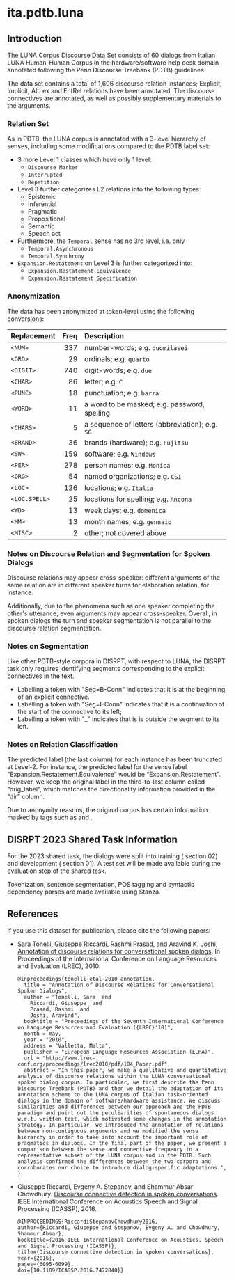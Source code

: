 # ita.pdtb.luna

## Introduction

The LUNA Corpus Discourse Data Set consists of 60 dialogs from Italian LUNA Human-Human Corpus in the hardware/software help desk domain annotated following the Penn Discourse Treebank (PDTB) guidelines. 

The data set contains a total of 1,606 discourse relation instances; Explicit, Implicit, AltLex and EntRel relations have been annotated. The discourse connectives are annotated, as well as possibly supplementary materials to the arguments.

### Relation Set

As in PDTB, the LUNA corpus is annotated with a 3-level hierarchy of senses, including some modifications compared to the PDTB label set:
- 3 more Level 1 classes which have only 1 level:
    - `Discourse Marker`
    - `Interrupted`
    - `Repetition`
- Level 3  further categorizes L2 relations into the following types:
    - Epistemic
    - Inferential
    - Pragmatic
    - Propositional
    - Semantic
    - Speech act
- Furthermore, the `Temporal` sense has no 3rd level, i.e. only
    - `Temporal.Asynchronous`
    - `Temporal.Synchrony`
- `Expansion.Restatement` on Level 3 is further categorized into:
    - `Expansion.Restatement.Equivalence`
    - `Expansion.Restatement.Specification`


### Anonymization

The data has been anonymized at token-level using the following conversions:

| Replacement   | Freq | Description                                     |
|:--------------|-----:|:------------------------------------------------|
| `<NUM>`       |  337 | number-words; e.g. `duomilasei`                 |
| `<ORD>`       |   29 | ordinals; e.g. `quarto`                         |
| `<DIGIT>`     |  740 | digit-words; e.g. `due`                         |
| `<CHAR>`      |   86 | letter; e.g. `C`                                |
| `<PUNC>`      |   18 | punctuation; e.g. `barra`                       |
| `<WORD>`      |   11 | a word to be masked; e.g. password, spelling    |
| `<CHARS>`     |    5 | a sequence of letters (abbreviation); e.g. `SG` |
| `<BRAND>`     |   36 | brands (hardware); e.g. `Fujitsu`               |
| `<SW>`        |  159 | software; e.g. `Windows`                        |
| `<PER>`       |  278 | person names; e.g. `Monica`                     |
| `<ORG>`       |   54 | named organizations; e.g. `CSI`                 |
| `<LOC>`       |  126 | locations; e.g. `Italia`                        |
| `<LOC.SPELL>` |   25 | locations for spelling; e.g. `Ancona`           |
| `<WD>`        |   13 | week days; e.g. `domenica`                      |
| `<MM>`        |   13 | month names; e.g. `gennaio`                     |
| `<MISC>`      |    2 | other; not covered above                        |


### Notes on Discourse Relation and Segmentation for Spoken Dialogs  

Discourse relations may appear cross-speaker: different arguments of the same relation are in different speaker turns for elaboration relation, for instance.

Additionally, due to the phenomena such as one speaker completing the other's utterance, even arguments may appear cross-speaker.
Overall, in spoken dialogs the turn and speaker segmentation is not parallel to the discourse relation segmentation.


### Notes on Segmentation

Like other PDTB-style corpora in DISRPT, with respect to LUNA, the DISRPT task only requires identifying segments corresponding to the explicit connectives in the text.

  * Labelling a token with "Seg=B-Conn" indicates that it is at the beginning of an explicit connective.
  * Labelling a token with "Seg=I-Conn" indicates that it is a continuation of the start of the connective
   to its left;
  * Labelling a token with "_" indicates that is is outside the segment to its left.


### Notes on Relation Classification

The predicted label (the last column) for each instance has been truncated at Level-2. 
For instance, the predicted label for the sense label “Expansion.Restatement.Equivalence” would be “Expansion.Restatement”. 
However, we keep the original label in the third-to-last column called “orig_label”, which matches the directionality information provided in the “dir” column.

Due to anonymity reasons, the original corpus has certain information masked by tags such as <PER> and <NUM>. 


## DISRPT 2023 Shared Task Information

For the 2023 shared task, the dialogs were split into training ( section 02) and development ( section 01).
A test set will be made available during the evaluation step of the shared task.

Tokenization, sentence segmentation, POS tagging and syntactic dependency parses are made available using Stanza.



## References

If you use this dataset for publication, please cite the following papers:

- Sara Tonelli, Giuseppe Riccardi, Rashmi Prasad, and Aravind K. Joshi,
  [Annotation of discourse relations for conversational spoken dialogs](http://www.lrec-conf.org/proceedings/lrec2010/pdf/184_Paper.pdf).
  In Proceedings of the International Conference on Language Resources and Evaluation (LREC), 2010.
  ```
  @inproceedings{tonelli-etal-2010-annotation,
    title = "Annotation of Discourse Relations for Conversational Spoken Dialogs",
    author = "Tonelli, Sara  and
      Riccardi, Giuseppe  and
      Prasad, Rashmi  and
      Joshi, Aravind",
    booktitle = "Proceedings of the Seventh International Conference on Language Resources and Evaluation ({LREC}'10)",
    month = may,
    year = "2010",
    address = "Valletta, Malta",
    publisher = "European Language Resources Association (ELRA)",
    url = "http://www.lrec-conf.org/proceedings/lrec2010/pdf/184_Paper.pdf",
    abstract = "In this paper, we make a qualitative and quantitative analysis of discourse relations within the LUNA conversational spoken dialog corpus. In particular, we first describe the Penn Discourse Treebank (PDTB) and then we detail the adaptation of its annotation scheme to the LUNA corpus of Italian task-oriented dialogs in the domain of software/hardware assistance. We discuss similarities and differences between our approach and the PDTB paradigm and point out the peculiarities of spontaneous dialogs w.r.t. written text, which motivated some changes in the annotation strategy. In particular, we introduced the annotation of relations between non-contiguous arguments and we modified the sense hierarchy in order to take into account the important role of pragmatics in dialogs. In the final part of the paper, we present a comparison between the sense and connective frequency in a representative subset of the LUNA corpus and in the PDTB. Such analysis confirmed the differences between the two corpora and corroborates our choice to introduce dialog-specific adaptations.",
  }
  ```
  

- Giuseppe Riccardi, Evgeny A. Stepanov, and Shammur Absar Chowdhury.
 [ Discourse connective detection in spoken conversations](https://ieeexplore.ieee.org/document/7472848).
  IEEE International Conference on Acoustics Speech and Signal Processing (ICASSP), 2016.
  ```
  @INPROCEEDINGS{RiccardiStepanovChowdhury2016,
  author={Riccardi, Giuseppe and Stepanov, Evgeny A. and Chowdhury, Shammur Absar},
  booktitle={2016 IEEE International Conference on Acoustics, Speech and Signal Processing (ICASSP)},
  title={Discourse connective detection in spoken conversations},
  year={2016}, 
  pages={6095-6099},
  doi={10.1109/ICASSP.2016.7472848}}
  ```
